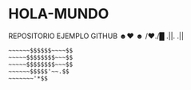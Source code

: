 # HOLA-MUNDO
REPOSITORIO EJEMPLO GITHUB
☻♥ ☻ 
/♥./█ 
.||. .|| 


~~~~~~~~..~~~~~~$$
~~~~~~$$$$$$~~~~$$
~~~~~$$$$$$$$~~~$$
~~~~~$$$$$$$$~~~$$
~~~~~~$$$$$'~~.$$
~~~~~~~'*$$ 
